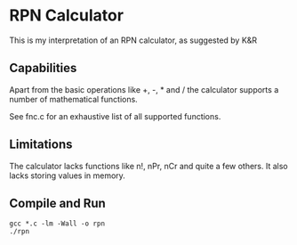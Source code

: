 # RPN Calculator

This is my interpretation of an RPN calculator,
as suggested by K&R

## Capabilities

Apart from the basic operations like +, -, * and /
the calculator supports a number of mathematical functions.

See fnc.c for an exhaustive list of all supported functions.

## Limitations

The calculator lacks functions like n!, nPr, nCr and quite a few others.
It also lacks storing values in memory.

## Compile and Run

```
gcc *.c -lm -Wall -o rpn
./rpn
```